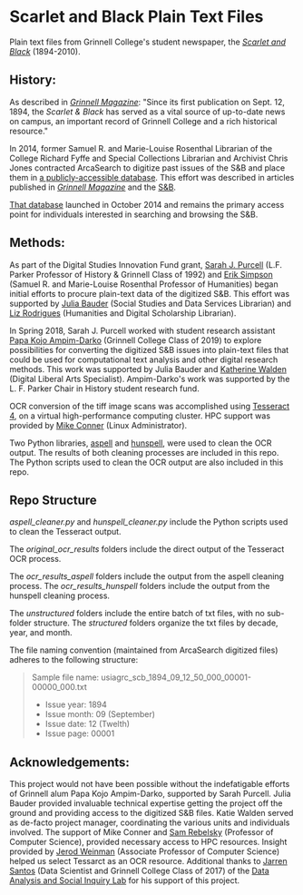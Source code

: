 # Scarlet and Black Plain Text Files
Plain text files from Grinnell College's student newspaper, the [*Scarlet and Black*](http://www.thesandb.com/) (1894-2010).

## History:

As described in [*Grinnell Magazine*](http://magazine.grinnell.edu/news/releases/explore-grinnell-college%E2%80%99s-history-through-digital-archive-scarlet-black): "Since its first publication on Sept. 12, 1894, the *Scarlet & Black* has served as a vital source of up-to-date news on campus, an important record of Grinnell College and a rich historical resource."

In 2014, former Samuel R. and Marie-Louise Rosenthal Librarian of the College Richard Fyffe and Special Collections Librarian and Archivist Chris Jones contracted ArcaSearch to digitize past issues of the S&B and place them in [a publicly-accessible database](http://usiagrc.arcasearch.com/Research.aspx). This effort was described in articles published in [*Grinnell Magazine*](http://magazine.grinnell.edu/news/releases/explore-grinnell-college%E2%80%99s-history-through-digital-archive-scarlet-black) and the [S&B](https://www.grinnell.edu/news/over-century-newspaper-archives-digitized).

[That database](http://usiagrc.arcasearch.com/Research.aspx) launched in October 2014 and remains the primary access point for individuals interested in searching and browsing the S&B.

## Methods:

As part of the Digital Studies Innovation Fund grant, [Sarah J. Purcell](https://www.grinnell.edu/user/purcelsj) (L.F. Parker Professor of History & Grinnell Class of 1992) and [Erik Simpson](https://www.grinnell.edu/user/simpsone) (Samuel R. and Marie-Louise Rosenthal Professor of Humanities) began initial efforts to procure plain-text data of the digitized S&B. This effort was supported by [Julia Bauder](https://www.grinnell.edu/user/bauderj) (Social Studies and Data Services Librarian) and [Liz Rodrigues](https://www.grinnell.edu/user/rodrigue8) (Humanities and Digital Scholarship Librarian).

In Spring 2018, Sarah J. Purcell worked with student research assistant [Papa Kojo Ampim-Darko](https://www.linkedin.com/in/papakojo/) (Grinnell College Class of 2019) to explore possibilities for converting the digitized S&B issues into plain-text files that could be used for computational text analysis and other digital research methods. This work was supported by Julia Bauder and [Katherine Walden](https://www.grinnell.edu/user/waldenka) (Digital Liberal Arts Specialist). Ampim-Darko's work was supported by the L. F. Parker Chair in History student research fund.

OCR conversion of the tiff image scans was accomplished using [Tesseract 4](https://github.com/tesseract-ocr/tesseract), on a virtual high-performance computing cluster. HPC support was provided by [Mike Conner](https://www.grinnell.edu/user/connerms) (Linux Administrator).

Two Python libraries, [aspell](https://github.com/WojciechMula/aspell-python) and [hunspell](https://github.com/blatinier/pyhunspell), were used to clean the OCR output. The results of both cleaning processes are included in this repo. The Python scripts used to clean the OCR output are also included in this repo.

## Repo Structure

*aspell_cleaner.py* and *hunspell_cleaner.py* include the Python scripts used to clean the Tesseract output. 

The *original_ocr_results* folders include the direct output of the Tesseract OCR process. 

The *ocr_results_aspell* folders include the output from the aspell cleaning process. The *ocr_results_hunspell* folders include the output from the hunspell cleaning process.

The *unstructured* folders include the entire batch of txt files, with no sub-folder structure. The *structured* folders organize the txt files by decade, year, and month.

The file naming convention (maintained from ArcaSearch digitized files) adheres to the following structure:

<blockquote>
 Sample file name: usiagrc_scb_1894_09_12_50_000_00001-00000_000.txt
 <br><ul><li>Issue year: 1894</li>
 <li>Issue month: 09 (September)</li>
 <li>Issue date: 12 (Twelth)</li>
 <li>Issue page: 00001</li></ul>
</blockquote>


## Acknowledgements:

This project would not have been possible without the indefatigable efforts of Grinnell alum Papa Kojo Ampim-Darko, supported by Sarah Purcell. Julia Bauder provided invaluable technical expertise getting the project off the ground and providing access to the digitized S&B files. Katie Walden served as de-facto project manager, coordinating the various units and individuals involved. The support of Mike Conner and [Sam Rebelsky](https://www.grinnell.edu/user/rebelsky) (Professor of Computer Science), provided necessary access to HPC resources. Insight provided by [Jerod Weinman](https://www.cs.grinnell.edu/~weinman) (Associate Professor of Computer Science) helped us select Tessarct as an OCR resource. Additional thanks to [Jarren Santos](https://www.grinnell.edu/user/santosja) (Data Scientist and Grinnell College Class of 2017) of the [Data Analysis and Social Inquiry Lab](http://dasil.sites.grinnell.edu/) for his support of this project.
